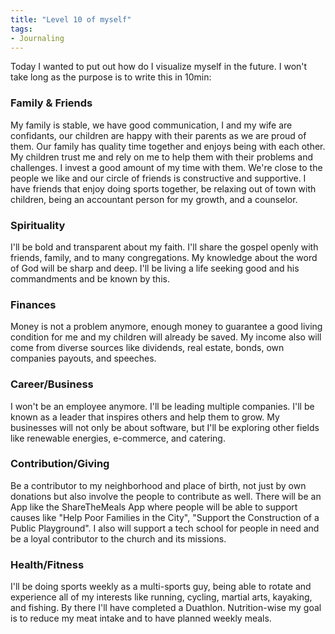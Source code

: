 ```yaml
---
title: "Level 10 of myself"
tags:
- Journaling
---
```


Today I wanted to put out how do I visualize myself in the future. I won't take long as the purpose is to write this in 10min:

### Family & Friends
My family is stable, we have good communication, I and my wife are confidants, our children are happy with their parents as we are proud of them. Our family has quality time together and enjoys being with each other. My children trust me and rely on me to help them with their problems and challenges. I invest a good amount of my time with them. We're close to the people we like and our circle of friends is constructive and supportive. I have friends that enjoy doing sports together, be relaxing out of town with children, being an accountant person for my growth, and a counselor.

### Spirituality
I'll be bold and transparent about my faith. I'll share the gospel openly with friends, family, and to many congregations. My knowledge about the word of God will be sharp and deep. I'll be living a life seeking good and his commandments and be known by this.

### Finances
Money is not a problem anymore, enough money to guarantee a good living condition for me and my children will already be saved. My income also will come from diverse sources like dividends, real estate, bonds, own companies payouts, and speeches.

### Career/Business
I won't be an employee anymore. I'll be leading multiple companies. I'll be known as a leader that inspires others and help them to grow. My businesses will not only be about software, but I'll be exploring other fields like renewable energies, e-commerce, and catering.

### Contribution/Giving
Be a contributor to my neighborhood and place of birth, not just by own donations but also involve the people to contribute as well. There will be an App like the ShareTheMeals App where people will be able to support causes like "Help Poor Families in the City", "Support the Construction of a Public Playground". I also will support a tech school for people in need and be a loyal contributor to the church and its missions.

### Health/Fitness
I'll be doing sports weekly as a multi-sports guy, being able to rotate and experience all of my interests like running, cycling, martial arts, kayaking, and fishing. By there I'll have completed a Duathlon. Nutrition-wise my goal is to reduce my meat intake and to have planned weekly meals.
